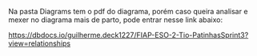 Na pasta Diagrams tem o pdf do diagrama, porém caso queira analisar e mexer no diagrama mais de parto, pode entrar nesse link abaixo:

https://dbdocs.io/guilherme.deck1227/FIAP-ESO-2-Tio-PatinhasSprint3?view=relationships

